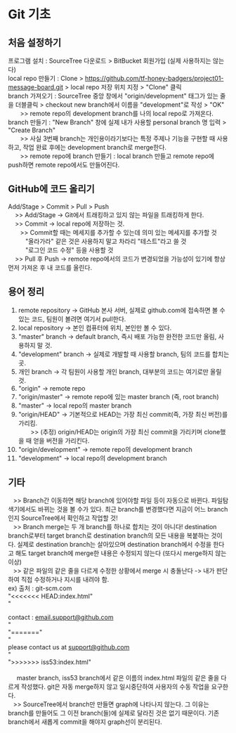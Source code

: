 # Git 기초

## 처음 설정하기
프로그램 설치 : SourceTree 다운로드 > BitBucket 회원가입 (실제 사용하지는 않는다) <br/>
local repo 만들기 : Clone > https://github.com/tf-honey-badgers/project01-message-board.git > local repo 저장 위치 지정 > "Clone" 클릭 <br/>
branch 가져오기 : SourceTree 중앙 창에서 "origin/development" 태그가 있는 줄을 더블클릭 > checkout new branch에서 이름을 "development"로 작성 > "OK" <br/>
&nbsp;&nbsp;&nbsp;&nbsp;&nbsp;&nbsp; >> remote repo의 development branch를 나의 local repo로 가져온다. <br/>
branch 만들기 : "New Branch" 창에 실제 내가 사용할 personal branch 명 입력 > "Create Branch" <br/>
&nbsp;&nbsp;&nbsp;&nbsp;&nbsp;&nbsp; >> 사실 3번째 branch는 개인용이라기보다는 특정 주제나 기능을 구현할 때 사용하고, 작업 완료 후에는 development branch로 merge한다. <br/>
&nbsp;&nbsp;&nbsp;&nbsp;&nbsp;&nbsp; >> remote repo에 branch 만들기 : local branch 만들고 remote repo에 push하면 remote repo에서도 만들어진다.

## GitHub에 코드 올리기
Add/Stage > Commit > Pull > Push <br/>
&nbsp;&nbsp;&nbsp; >> Add/Stage -> Git에서 트래킹하고 있지 않는 파일을 트래킹하게 한다. <br/>
&nbsp;&nbsp;&nbsp; >> Commit -> local repo에 저장하는 것. <br/>
&nbsp;&nbsp;&nbsp;&nbsp;&nbsp;&nbsp; >> Commit할 때는 메세지를 추가할 수 있는데 의미 있는 메세지를 추가할 것 <br/>
&nbsp;&nbsp;&nbsp;&nbsp;&nbsp;&nbsp;&nbsp;&nbsp;&nbsp; "올라가라" 같은 것은 사용하지 말고 차라리 "테스트"라고 쓸 것 <br/>
&nbsp;&nbsp;&nbsp;&nbsp;&nbsp;&nbsp;&nbsp;&nbsp;&nbsp; "로그인 코드 수정" 등을 사용할 것 <br/>
&nbsp;&nbsp;&nbsp; >> Pull 후 Push -> remote repo에서의 코드가 변경되었을 가능성이 있기에 항상 먼저 가져온 후 내 코드를 올린다. <br/>

## 용어 정리
01. remote repository -> GitHub 본사 서버, 실제로 github.com에 접속하면 볼 수 있는 코드, 팀원이 볼려면 여기서 pull한다.
02. local repository -> 본인 컴퓨터에 위치, 본인만 볼 수 있다.
03. "master" branch -> default branch, 즉시 배포 가능한 완전한 코드만 올림, 사용하지 말 것. <br/>
04. "development" branch -> 실제로 개발할 때 사용할 branch, 팀의 코드를 합치는 곳. <br/>
05. 개인 branch -> 각 팀원이 사용할 개인 branch, 대부분의 코드는 여기로만 올릴 것. <br/>
06. "origin" -> remote repo <br/>
07. "origin/master" -> remote repo에 있는 master branch (즉, root branch) <br/>
08. "master" -> local repo의 master branch <br/>
09. "origin/HEAD" -> 기본적으로 HEAD는 가장 최신 commit(즉, 가장 최신 버전)를 가리킴. <br/>
&nbsp;&nbsp;&nbsp;&nbsp;&nbsp;&nbsp; >> (추정) origin/HEAD는 origin의 가장 최신 commit을 가리키며 clone했을 때 얻을 버전을 가리킨다. <br/>
10. "origin/development" -> remote repo의 development branch <br/>
11. "development" -> local repo의 development branch <br/>

## 기타
&nbsp;&nbsp; >> Branch간 이동하면 해당 branch에 있어야할 파일 등이 자동으로 바뀐다. 파일탐색기에서도 바뀌는 것을 볼 수가 있다. 최근 branch를 변경했다면 지금이 어느 branch인지 SourceTree에서 확인하고 작업할 것! <br/>
&nbsp;&nbsp; >> Branch merge는 두 개 branch를 하나로 합치는 것이 아니다! destination branch로부터 target branch로 destination branch의 모든 내용을 복붙하는 것이다. 실제로 destination branch는 살아있으며 destination branch에서 수정을 한다고 해도 target branch에 merge한 내용은 수정되지 않는다 (또다시 merge하지 않는 이상) <br/>
&nbsp;&nbsp; >> 같은 파일의 같은 줄을 다르게 수정한 상황에서 merge 시 충돌난다 -> 내가 판단하여 직접 수정하거나 지시를 내려야 함. <br/>
ex) 출처 : git-scm.com <br/>
"<<<<<<< HEAD:index.html" <br/>
"<div id='footer'>contact : email.support@github.com</div>" <br/>
"=======" <br/>
"<div id='footer'>please contact us at support@github.com</div>" <br/>
">>>>>>> iss53:index.html" <br/> <br/>
&nbsp;&nbsp;&nbsp;&nbsp; master branch, iss53 branch에서 같은 이름의 index.html 파일의 같은 줄을 다르게 작성했다. git은 자동 merge하지 않고 일시중단하여 사용자의 수동 작업을 요구한다. <br/>
&nbsp;&nbsp; >> SourceTree에서 branch만 만들면 graph에 나타나지 않는다. 그 이유는 branch를 만들어도 그 이전 branch(들)에 실제로 달라진 것은 없기 때문이다. 기존 branch에서 새롭게 commit을 해야지 graph선이 분리된다.
